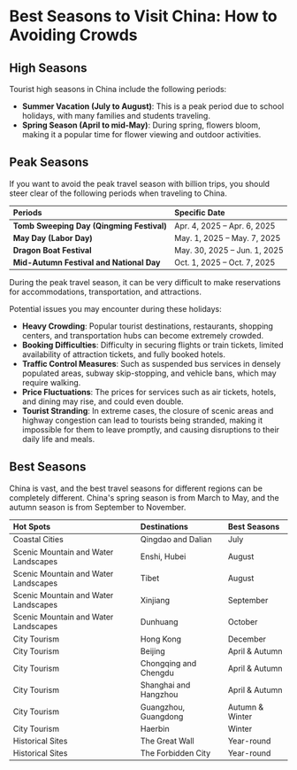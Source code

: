 # Best Seasons to Visit China: How to Avoiding Crowds

## High Seasons

Tourist high seasons in China include the following periods:

- **Summer Vacation (July to August)**: This is a peak period due to school holidays, with many families and students traveling.
- **Spring Season (April to mid-May)**: During spring, flowers bloom, making it a popular time for flower viewing and outdoor activities.

## Peak Seasons

If you want to avoid the peak travel season with billion trips, you should steer clear of the following periods when traveling to China.

| Periods                                   | Specific Date                |
| :---------------------------------------- | :--------------------------- |
| **Tomb Sweeping Day (Qingming Festival)** | Apr. 4, 2025 – Apr. 6, 2025  |
| **May Day (Labor Day)**                   | May. 1, 2025 – May. 7, 2025  |
| **Dragon Boat Festival**                  | May. 30, 2025 – Jun. 1, 2025 |
| **Mid-Autumn Festival and National Day**  | Oct. 1, 2025 – Oct. 7, 2025  |

During the peak travel season, it can be very difficult to make reservations for accommodations, transportation, and attractions.

<YouTube link="https://youtu.be/s6zH0DJ40XM?si=xhjWxviUwiFZWvcJ">
<template #cover><img src="../assets/youtube/we-survived-chinas-people-mountain-people-sea.jpg" alt="We SURVIVED CHINA'S PEOPLE MOUNTAIN PEOPLE SEA! 🇨🇳 (WORLD'S MOST MASSIVE CROWDS)" /></template>
<template #title>We SURVIVED CHINA'S PEOPLE MOUNTAIN PEOPLE SEA! 🇨🇳 (WORLD'S MOST MASSIVE CROWDS)</template>
<template #author>Sun Kissed Bucket List</template>
<template #description></template>
</YouTube>

Potential issues you may encounter during these holidays:
- **Heavy Crowding**: Popular tourist destinations, restaurants, shopping centers, and transportation hubs can become extremely crowded.
- **Booking Difficulties**: Difficulty in securing flights or train tickets, limited availability of attraction tickets, and fully booked hotels.
- **Traffic Control Measures**: Such as suspended bus services in densely populated areas, subway skip-stopping, and vehicle bans, which may require walking.
- **Price Fluctuations**: The prices for services such as air tickets, hotels, and dining may rise, and could even double.
- **Tourist Stranding**: In extreme cases, the closure of scenic areas and highway congestion can lead to tourists being stranded, making it impossible for them to leave promptly, and causing disruptions to their daily life and meals.

<YouTube link="https://youtu.be/V81SIOO7M7Y?si=yEzYT7aOoKeUnoHB">
<template #cover><img src="../assets/youtube/this-is-how-they-celebrate-chinese-national-day.jpg" alt="This Is How They Celebrate Chinese National Day ( Shanghai)" /></template>
<template #title>This Is How They Celebrate Chinese National Day ( Shanghai)</template>
<template #author>Alex Cage</template>
<template #description>i visited east Nanjing and the bund in shanghai to see how people celebrate the chinese national day here in shanghai. </template>
</YouTube>

## Best Seasons

China is vast, and the best travel seasons for different regions can be completely different.
China's spring season is from March to May, and the autumn season is from September to November.

| Hot Spots                            | Destinations          | Best Seasons    |
| :----------------------------------- | :-------------------- | :-------------- |
| Coastal Cities                       | Qingdao and Dalian    | July            |
| Scenic Mountain and Water Landscapes | Enshi, Hubei          | August          |
| Scenic Mountain and Water Landscapes | Tibet                 | August          |
| Scenic Mountain and Water Landscapes | Xinjiang              | September       |
| Scenic Mountain and Water Landscapes | Dunhuang              | October         |
| City Tourism                         | Hong Kong             | December        |
| City Tourism                         | Beijing               | April & Autumn  |
| City Tourism                         | Chongqing and Chengdu | April & Autumn  |
| City Tourism                         | Shanghai and Hangzhou | April & Autumn  |
| City Tourism                         | Guangzhou, Guangdong  | Autumn & Winter |
| City Tourism                         | Haerbin               | Winter          |
| Historical Sites                     | The Great Wall        | Year-round      |
| Historical Sites                     | The Forbidden City    | Year-round      |
